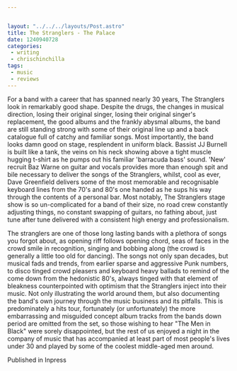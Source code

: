 ```yaml
---


layout: "../../../layouts/Post.astro"
title: The Stranglers - The Palace
date: 1240940728
categories:
 - writing
 - chrischinchilla
tags: 
 - music 
 - reviews
---
```


For a band with a career that has spanned nearly 30 years, The Stranglers look in remarkably good shape. Despite the drugs, the changes in musical direction, losing their original singer, losing their original singer's replacement, the good albums and the frankly abysmal albums, the band are still standing strong with some of their original line up and a back catalogue full of catchy and familiar songs. Most importantly, the band looks damn good on stage, resplendent in uniform black. Bassist JJ Burnell is built like a tank, the veins on his neck showing above a tight muscle hugging t-shirt as he pumps out his familiar 'barracuda bass' sound. 'New' recruit Baz Warne on guitar and vocals provides more than enough spit and bile necessary to deliver the songs of the Stranglers, whilst, cool as ever, Dave Greenfield delivers some of the most memorable and recognisable keyboard lines from the 70's and 80's one handed as he sups his way through the contents of a personal bar. Most notably, The Stranglers stage show is so un-complicated for a band of their size, no road crew constantly adjusting things, no constant swapping of guitars, no fathing about, just tune after tune delivered with a consistent high energy and professionalism.

The stranglers are one of those long lasting bands with a plethora of songs you forgot about, as opening riff follows opening chord, seas of faces in the crowd smile in recognition, singing and bobbing along (the crowd is generally a little too old for dancing). The songs not only span decades, but musical fads and trends, from earlier sparse and aggressive Punk numbers, to disco tinged crowd pleasers and keyboard heavy ballads to remind of the come down from the hedonistic 80's, always tinged with that element of bleakness counterpointed with optimism that the Stranglers inject into their music. Not only illustrating the world around them, but also documenting the band's own journey through the music business and its pitfalls. This is predominately a hits tour, fortunately (or unfortunately) the more embarrassing and misguided concept album tracks from the bands down period are omitted from the set, so those wishing to hear "The Men in Black" were sorely disappointed, but the rest of us enjoyed a night in the company of music that has accompanied at least part of most people's lives under 30 and played by some of the coolest middle-aged men around.

Published in Inpress
